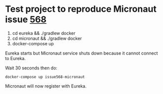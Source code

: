 # Test project to reproduce Micronaut issue [568](https://github.com/micronaut-projects/micronaut-core/issues/568)

1. cd eureka && ./gradlew docker
2. cd micronaut && ./gradlew docker
3. docker-compose up

Eureka starts but Micronaut service shuts down because it cannot connect to Eureka.

Wait 30 seconds then do:

`docker-compose up issue568-micronaut`

Micronaut will now register with Eureka.


